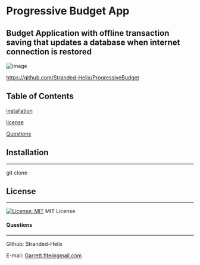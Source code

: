# Progressive Budget App
## Budget Application with offline transaction saving that updates a database when internet connection is restored 

![image](https://user-images.githubusercontent.com/36345799/127060093-189a0a89-683f-4edf-a503-360b0090afac.png)

https://github.com/Stranded-Helix/ProgressiveBudget

## Table of Contents 
[installation](#installation)
 
[license](#license)
 
[Questions](#Questions) 

## Installation
***
git clone
## License
***
[![License: MIT](https://img.shields.io/badge/License-MIT-yellow.svg)](https://opensource.org/licenses/MIT)
MIT License


#### Questions
***
Github: Stranded-Helix

E-mail: Garrett.fite@gmail.com
